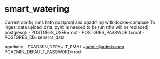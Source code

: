 # smart_watering
Current config runs both postgrsql and pgadming with docker-compose
To ingest data upload_data.ipynb is needed to be run (this will be replaced)
postgresql:
    - POSTGRES_USER=root
    - POSTGRES_PASSWORD=root
    - POSTGRES_DB=sensors_data


pgadmin:
    - PGADMIN_DEFAULT_EMAIL=admin@admin.com
    - PGADMIN_DEFAULT_PASSWORD=root
